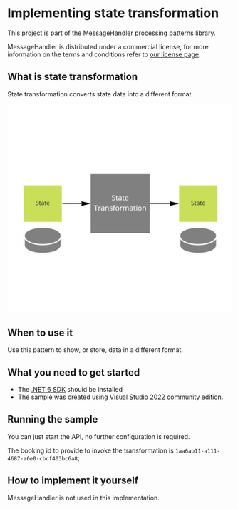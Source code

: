 # Implementing state transformation

This project is part of the [MessageHandler processing patterns](https://www.messagehandler.net/patterns/) library.

MessageHandler is distributed under a commercial license, for more information on the terms and conditions refer to [our license page](https://www.messagehandler.net/license/).

## What is state transformation

State transformation converts state data into a different format.

![Reaction](./img/state-transformation.jpg)

## When to use it

Use this pattern to show, or store, data in a different format.

## What you need to get started

- The [.NET 6 SDK](https://dotnet.microsoft.com/en-us/download) should be installed
- The sample was created using [Visual Studio 2022 community edition](https://visualstudio.microsoft.com/vs/).

## Running the sample

You can just start the API, no further configuration is required.

The booking id to provide to invoke the transformation is `1aa6ab11-a111-4687-a6e0-cbcf403bc6a8`;

## How to implement it yourself

MessageHandler is not used in this implementation.